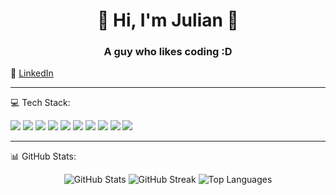 <!-- README.md -->

<h1 align="center">🐲​ Hi, I'm Julian 🐲​</h1>
<h3 align="center">A guy who likes coding :D </h3>

🔗 [LinkedIn](https://www.linkedin.com/in/julian-cuervo-a7816428b/)

---

💻 Tech Stack:
<p align="left">
  <img src="https://img.shields.io/badge/JavaScript-F7DF1E?style=flat&logo=javascript&logoColor=black" />
  <img src="https://img.shields.io/badge/Python-3776AB?style=flat&logo=python&logoColor=white" />
  <img src="https://img.shields.io/badge/HTML5-E34F26?style=flat&logo=html5&logoColor=white" />
  <img src="https://img.shields.io/badge/CSS3-%231572B6.svg?style=flat&logo=css3&logoColor=white" />
  <img src="https://img.shields.io/badge/Numpy-%23013243.svg?style=flat&logo=numpy&logoColor=white" />
  <img src="https://img.shields.io/badge/Pandas-%23150458.svg?style=flat&logo=pandas&logoColor=white" />
  <img src="https://img.shields.io/badge/scikit--learn-F7931E?style=flat&logo=scikit-learn&logoColor=white" />
  <img src="https://img.shields.io/badge/SQL-%230074C1.svg?style=flat&logo=sqlite&logoColor=white" />
  <img src="https://img.shields.io/badge/SQLite-%23003B57.svg?style=flat&logo=sqlite&logoColor=white" />
  <img src="https://img.shields.io/badge/Git-%23F05033.svg?style=flat&logo=git&logoColor=white" />


</p>

---

📊 GitHub Stats:
<p align="center">
  <img src="https://github-readme-stats.vercel.app/api?username=THECROWDARK&show_icons=true&theme=tokyonight" alt="GitHub Stats" />
  <img src="https://github-readme-streak-stats.herokuapp.com/?user=THECROWDARK&theme=tokyonight" alt="GitHub Streak" />
  <img src="https://github-readme-stats.vercel.app/api/top-langs/?username=THECROWDARK&layout=compact&theme=tokyonight" alt="Top Languages" />
</p>
